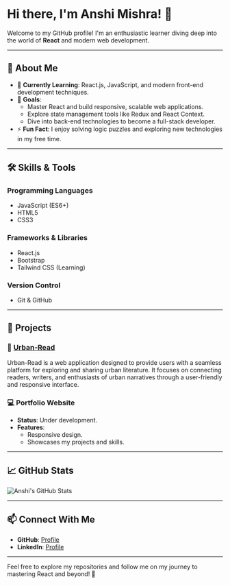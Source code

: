 # Hi there, I'm Anshi Mishra! 👋

Welcome to my GitHub profile! I'm an enthusiastic learner diving deep into the world of **React** and modern web development.

---

## 🚀 About Me

- 🌱 **Currently Learning**: React.js, JavaScript, and modern front-end development techniques.
- 🎯 **Goals**: 
  - Master React and build responsive, scalable web applications.
  - Explore state management tools like Redux and React Context.
  - Dive into back-end technologies to become a full-stack developer.
- ⚡ **Fun Fact**: I enjoy solving logic puzzles and exploring new technologies in my free time.

---

## 🛠️ Skills & Tools

### **Programming Languages**
- JavaScript (ES6+)
- HTML5
- CSS3

### **Frameworks & Libraries**
- React.js
- Bootstrap
- Tailwind CSS (Learning)

### **Version Control**
- Git & GitHub

---

## 📂 Projects

### 🌟 **[Urban-Read](https://github.com/anshimishra25/Urban-Read)**
Urban-Read is a web application designed to provide users with a seamless platform for exploring and sharing urban literature. It focuses on connecting readers, writers, and enthusiasts of urban narratives through a user-friendly and responsive interface.

### 💻 **Portfolio Website**
- **Status**: Under development.
- **Features**:
  - Responsive design.
  - Showcases my projects and skills.

---

## 📈 GitHub Stats

![Anshi's GitHub Stats](https://github-readme-stats.vercel.app/api?username=anshimishra25&show_icons=true&theme=radical)

---

## 📫 Connect With Me

- **GitHub**: [Profile ](https://github.com/anshimishra25)
- **LinkedIn**: [Profile ](https://www.linkedin.com/in/anshi-mishra-65b468288) 

---

Feel free to explore my repositories and follow me on my journey to mastering React and beyond! 🚀
